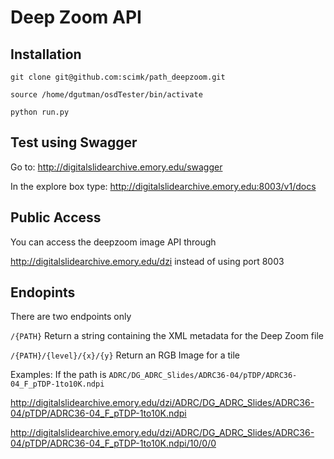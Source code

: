 Deep Zoom API
=====================

Installation
---------------------
    git clone git@github.com:scimk/path_deepzoom.git

	source /home/dgutman/osdTester/bin/activate 

	python run.py

Test using Swagger
----------------------
Go to: http://digitalslidearchive.emory.edu/swagger

In the explore box type: http://digitalslidearchive.emory.edu:8003/v1/docs

Public Access
----------------------
You can access the deepzoom image API through

http://digitalslidearchive.emory.edu/dzi instead of using port 8003

Endopints
----------------------
There are two endpoints only

`/{PATH}` Return a string containing the XML metadata for the Deep Zoom file

`/{PATH}/{level}/{x}/{y}` Return an RGB Image for a tile

Examples:
If the path is `ADRC/DG_ADRC_Slides/ADRC36-04/pTDP/ADRC36-04_F_pTDP-1to10K.ndpi`

http://digitalslidearchive.emory.edu/dzi/ADRC/DG_ADRC_Slides/ADRC36-04/pTDP/ADRC36-04_F_pTDP-1to10K.ndpi

http://digitalslidearchive.emory.edu/dzi/ADRC/DG_ADRC_Slides/ADRC36-04/pTDP/ADRC36-04_F_pTDP-1to10K.ndpi/10/0/0